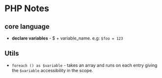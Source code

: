 # PHP Notes

## core language
* **declare variables** - $ + variable_name.
e.g: `$foo = 123`

## Utils  
* `foreach () as $variable` - takes an array and runs on each entry giving the `$variable` accessibility in the scope.
